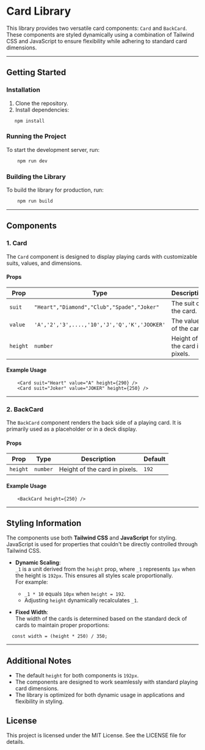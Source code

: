 # Card Library

This library provides two versatile card components: `Card` and `BackCard`. These components are styled dynamically using a combination of Tailwind CSS and JavaScript to ensure flexibility while adhering to standard card dimensions.

---

## Getting Started

### Installation

1. Clone the repository.
2. Install dependencies:

```bash
   npm install
```


### Running the Project

To start the development server, run:

```bash
    npm run dev
```

### Building the Library

To build the library for production, run:

```bash
    npm run build
```

---

## Components

### 1. **Card**

The `Card` component is designed to display playing cards with customizable suits, values, and dimensions.

#### Props
| **Prop**  | **Type**                                    | **Description**                            | **Default**  |
|-----------|---------------------------------------------|--------------------------------------------|--------------|
| `suit`    |`"Heart","Diamond","Club","Spade","Joker"`   | The suit of the card.                      |       -      |
| `value`   |`'A','2','3',....,'10','J','Q','K','JOOKER'` | The value of the card.                     |       -      |
| `height`  | `number`                                    | Height of the card in pixels.              |     `192`    |

#### Example Usage

```tsx
    <Card suit="Heart" value="A" height={290} />
    <Card suit="Joker" value="JOKER" height={250} />
```

---

### 2. **BackCard**

The `BackCard` component renders the back side of a playing card. It is primarily used as a placeholder or in a deck display.

#### Props
| **Prop**  | **Type**  | **Description**               | **Default** |
|-----------|-----------|-------------------------------|-------------|
| `height`  | `number`  | Height of the card in pixels. | `192`       |

#### Example Usage

```tsx
    <BackCard height={250} />
```

---

## Styling Information

The components use both **Tailwind CSS** and **JavaScript** for styling. JavaScript is used for properties that couldn't be directly controlled through Tailwind CSS.

- **Dynamic Scaling**:  
  `_1` is a unit derived from the `height` prop, where `_1` represents `1px` when the height is `192px`. This ensures all styles scale proportionally.  
  For example:
  - `_1 * 10` equals `10px` when `height = 192`.
  - Adjusting `height` dynamically recalculates `_1`.

- **Fixed Width**:  
  The width of the cards is determined based on the standard deck of cards to maintain proper proportions:

```tsx
  const width = (height * 250) / 350;
```

---

## Additional Notes

- The default `height` for both components is `192px`.
- The components are designed to work seamlessly with standard playing card dimensions.
- The library is optimized for both dynamic usage in applications and flexibility in styling.

## License

This project is licensed under the MIT License. See the LICENSE file for details.